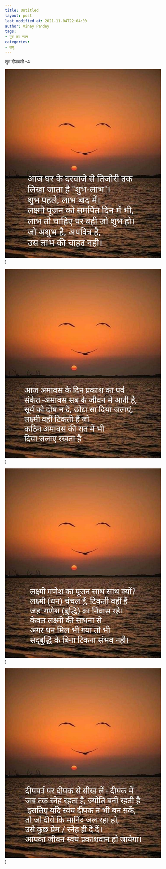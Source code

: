 ```yaml
---
title: Untitled
layout: post
last_modified_at: 2021-11-04T22:04:00
author: Vinay Pandey
tags:
- गुरु का ग्यान
categories:
- लघु
---
```

शुभ दीपावली -4


![IMG-20211104-WA0002.jpg](/images/IMG-20211104-WA0002.jpg))

![IMG-20211104-WA0005.jpg](/images/IMG-20211104-WA0005.jpg))

![IMG-20211104-WA0003.jpg](/images/IMG-20211104-WA0003.jpg))

![IMG-20211104-WA0006.jpg](/images/IMG-20211104-WA0006.jpg))


